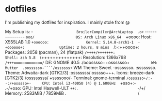 # dotfiles

I'm publishing my dotfiles for inspiration.
I mainly stole from @

My Setup is:
                   -`                    BroilerCompiler@ArchLaptop 
                  .o+`                   ---------------- 
                 `ooo/                   OS: Arch Linux x86_64 
                `+oooo:                  Host: X555LAB 1.0 
               `+oooooo:                 Kernel: 5.14.8-arch1-1 
               -+oooooo+:                Uptime: 2 hours, 8 mins 
             `/:-:++oooo+:               Packages: 2058 (pacman), 24 (flatpak) 
            `/++++/+++++++:              Shell: zsh 5.8 
           `/++++++++++++++:             Resolution: 1366x768 
          `/+++ooooooooooooo/`           DE: GNOME 40.5 
         ./ooosssso++osssssso+`          WM: Mutter 
        .oossssso-````/ossssss+`         WM Theme: Sweet 
       -osssssso.      :ssssssso.        Theme: Adwaita-dark [GTK2/3] 
      :osssssss/        osssso+++.       Icons: breeze-dark [GTK2/3] 
     /ossssssss/        +ssssooo/-       Terminal: gnome-terminal 
   `/ossssso+/:-        -:/+osssso+-     CPU: Intel i3-4005U (4) @ 1.600GHz 
  `+sso+:-`                 `.-/+oso:    GPU: Intel Haswell-ULT 
 `++:.                           `-/+/   Memory: 2583MiB / 7859MiB 
 .`                                 `/
                                                                 
                                                                 

